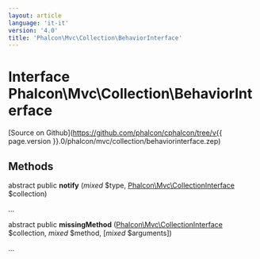 ```yaml
---
layout: article
language: 'it-it'
version: '4.0'
title: 'Phalcon\Mvc\Collection\BehaviorInterface'
---
```

# Interface **Phalcon\Mvc\Collection\BehaviorInterface**

[Source on Github](https://github.com/phalcon/cphalcon/tree/v{{ page.version }}.0/phalcon/mvc/collection/behaviorinterface.zep)

## Methods

abstract public **notify** (*mixed* $type, [Phalcon\Mvc\CollectionInterface](Phalcon_Mvc_CollectionInterface) $collection)

...

abstract public **missingMethod** ([Phalcon\Mvc\CollectionInterface](Phalcon_Mvc_CollectionInterface) $collection, *mixed* $method, [*mixed* $arguments])

...
